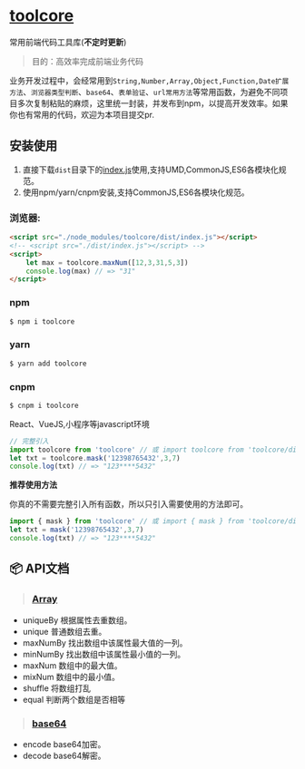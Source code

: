 # [toolcore](https://github.com/lijiliang/toolcore)

常用前端代码工具库(**不定时更新**)

> 目的：高效率完成前端业务代码

业务开发过程中，会经常用到`String,Number,Array,Object,Function,Date扩展方法`、`浏览器类型判断`、`base64`、`表单验证`、`url常用方法`等常用函数，为避免不同项目多次复制粘贴的麻烦，这里统一封装，并发布到npm，以提高开发效率。如果你也有常用的代码，欢迎为本项目提交pr.

## 安装使用

1. 直接下载`dist`目录下的[index.js](https://github.com/lijiliang/toolcore/blob/master/dist/index.js)使用,支持UMD,CommonJS,ES6各模块化规范。
2. 使用npm/yarn/cnpm安装,支持CommonJS,ES6各模块化规范。

### 浏览器:
``` html
<script src="./node_modules/toolcore/dist/index.js"></script>
<!-- <script src="./dist/index.js"></script> -->
<script>
	let max = toolcore.maxNum([12,3,31,5,3]) 
	console.log(max) // => "31"
</script>
```

### npm
``` bash
$ npm i toolcore
```
### yarn
``` bash
$ yarn add toolcore
```
### cnpm
``` bash
$ cnpm i toolcore
```

React、VueJS,小程序等javascript环境

``` javascript
// 完整引入
import toolcore from 'toolcore' // 或 import toolcore from 'toolcore/dist/index.js'
let txt = toolcore.mask('12398765432',3,7) 
console.log(txt) // => "123****5432"
```

**推荐使用方法**

你真的不需要完整引入所有函数，所以只引入需要使用的方法即可。
``` javascript
import { mask } from 'toolcore' // 或 import { mask } from 'toolcore/dist/index.js'
let txt = mask('12398765432',3,7) 
console.log(txt) // => "123****5432"
```

## :package:  API文档

> ###  [Array](https://github.com/lijiliang/toolcore/blob/master/src/array.js)

- uniqueBy 根据属性去重数组。
- unique 普通数组去重。
- maxNumBy 找出数组中该属性最大值的一列。
- minNumBy 找出数组中该属性最小值的一列。
- maxNum 数组中的最大值。
- mixNum 数组中的最小值。
- shuffle 将数组打乱
- equal 判断两个数组是否相等

> ###  [base64](https://github.com/lijiliang/toolcore/blob/master/src/base64.js)

- encode base64加密。
- decode base64解密。